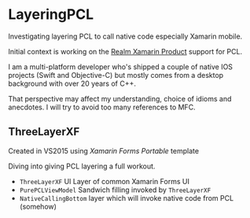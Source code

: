 # LayeringPCL
Investigating layering PCL to call native code especially Xamarin mobile.

Initial context is working on the [Realm Xamarin Product](https://realm.io/docs/xamarin/latest/) support for PCL.

I am a multi-platform developer who's shipped a couple of native IOS projects (Swift and Objective-C) but mostly comes from a desktop background with over 20 years of C++.

That perspective may affect my understanding, choice of idioms and anecdotes. I will try to avoid too many references to MFC.


## ThreeLayerXF
Created in VS2015 using _Xamarin Forms Portable_ template

Diving into giving PCL layering a full workout.

* `ThreeLayerXF` UI Layer of common Xamarin Forms UI
* `PurePCLViewModel` Sandwich filling invoked by `ThreeLayerXF`
* `NativeCallingBottom` layer which will invoke native code from PCL (somehow)